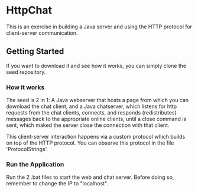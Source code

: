 # HttpChat

This is an exercise in building a Java server and using the HTTP protocol for client-server communication.


## Getting Started
If you want to download it and see how it works,  you can simply clone the seed repository.


### How it works
The seed is 2 in 1: A Java webserver that hosts a page from which you can download the chat client, and a Java chatserver, which
listens for http requests from the chat clients, connects, and responds (redistributes) messages back to the appropriate online 
clients, until a close command is sent, which maked the server close the connection with that client.

This client-server interaction happens via a custom protocol which builds on top of the HTTP protocol. You can observe this
protocol in the file 'ProtocolStrings'.


### Run the Application
Run the 2 .bat files to start the web and chat server. Before doing so, remember to change the IP to "localhost".
